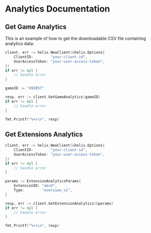 # Analytics Documentation

## Get Game Analytics

This is an example of how to get the downloadable CSV file containing analytics data:

```go
client, err := helix.NewClient(&helix.Options{
    ClientID:        "your-client-id",
    UserAccessToken: "your-user-access-token",
})
if err != nil {
    // handle error
}

gameID := "493057"

resp, err := client.GetGameAnalytics(gameID)
if err != nil {
    // handle error
}

fmt.Printf("%+v\n", resp)
```
## Get Extensions Analytics

```go
client, err := helix.NewClient(&helix.Options{
    ClientID:        "your-client-id",
    UserAccessToken: "your-user-access-token",
})
if err != nil {
    // handle error
}

params := ExtensionAnalyticsParams{
    ExtensionID: "abcd",
    Type:        "overview_v1",
}

resp, err := client.GetExtensionAnalytics(&params)
if err != nil {
    // handle error
}

fmt.Printf("%+v\n", resp)
```
